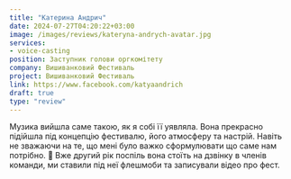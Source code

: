 ```yaml
---
title: "Катерина Андрич"
date: 2024-07-27T04:20:22+03:00
image: /images/reviews/kateryna-andrych-avatar.jpg
services: 
- voice-casting
position: Заступник голови оргкомітету
company: Вишиванковий Фестиваль
project: Вишиванковий Фестиваль
link: https://www.facebook.com/katyaandrich
draft: true
type: "review"
---
```


Музика вийшла саме такою, як я собі її уявляла. Вона прекрасно підійшла під концепцію фестивалю, його атмосферу та настрій. Навіть не зважаючи на те, що мені було важко сформулювати що саме нам потрібно. 🙂 Вже другий рік поспіль вона стоїть на дзвінку в членів команди, ми ставили під неї флешмоби та записували відео про фест.